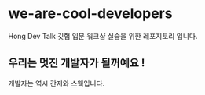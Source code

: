 # we-are-cool-developers
Hong Dev Talk 깃헙 입문 워크샵 실습을 위한 레포지토리 입니다.


## 우리는 멋진 개발자가 될꺼예요 !

개발자는 역시 간지와 스웩입니다.